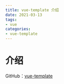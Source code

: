 ```yaml
---
title: vue-template 介绍
date: 2021-03-13
tags: 
- vue
categories:
- vue-template
---
```


# 介绍

GitHub：[vue-template](https://github.com/Hongbusi/vue-template)
